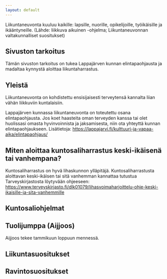 ```yaml
---
layout: default
---
```


Liikuntaneuvonta kuuluu kaikille: lapsille, nuorille, opikelijoille, työikäisille ja ikääntyneille. (Lähde: liikkuva aikuinen -ohjelma; Liikuntaneuvonnan valtakunnalliset suositukset)

## Sivuston tarkoitus
Tämän sivuston tarkoitus on tukea Lappajärven kunnan elintapaohjausta ja madaltaa kynnystä aloittaa liikuntaharrastus.

## Yleistä
Liikuntaneuvonta on kohdistettu ensisijaisesti terveytensä kannalta liian vähän liikkuviin kuntalaisiin.

Lappajärven kunnassa liikuntaneuvonta on toteutettu osana elintapaohjausta. Jos koet haasteita oman terveyden kanssa tai olet huolissasi omasta hyvinvoinnista ja jaksamisesta, niin ota yhteyttä kunnan elintapaohjaukseen. Lisätietoja: https://lappajarvi.fi/kulttuuri-ja-vapaa-aika/elintapaohjaus/

## Miten aloittaa kuntosaliharrastus keski-ikäisenä tai vanhempana?

Kuntosaliharrastus on hyvä lihaskunnon ylläpitäjä. Kuntosaliharrastusta aloittavan keski-ikäisen tai sitä vanhemman kannattaa tutustua Tarveyskirjastosta löytyvään ohjeeseen: https://www.terveyskirjasto.fi/dlk01079/lihasvoimaharjoittelu-ohje-keski-ikaisille-ja-sita-vanhemmille

## Kuntosaliohjelmat

## Tuolijumppa (Aijjoos)
Aijjoos tekee tammikuun loppuun mennessä.

## Liikuntasuositukset

## Ravintosuositukset




